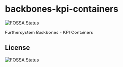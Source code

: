 # backbones-kpi-containers
[![FOSSA Status](https://app.fossa.com/api/projects/git%2Bgithub.com%2Ffurthersystems%2Fbackbones-kpi-containers.svg?type=shield)](https://app.fossa.com/projects/git%2Bgithub.com%2Ffurthersystems%2Fbackbones-kpi-containers?ref=badge_shield)

Furthersystem Backbones - KPI Containers


## License
[![FOSSA Status](https://app.fossa.com/api/projects/git%2Bgithub.com%2Ffurthersystems%2Fbackbones-kpi-containers.svg?type=large)](https://app.fossa.com/projects/git%2Bgithub.com%2Ffurthersystems%2Fbackbones-kpi-containers?ref=badge_large)
